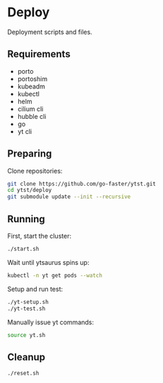 # Deploy

Deployment scripts and files.

## Requirements

- porto
- portoshim
- kubeadm
- kubectl
- helm
- cilium cli
- hubble cli
- go
- yt cli

## Preparing

Clone repositories:

```bash
git clone https://github.com/go-faster/ytst.git
cd ytst/deploy
git submodule update --init --recursive
```

## Running

First, start the cluster:
```bash
./start.sh
```

Wait until ytsaurus spins up:
```bash
kubectl -n yt get pods --watch
```

Setup and run test:
```bash
./yt-setup.sh
./yt-test.sh
```

Manually issue yt commands:
```bash
source yt.sh
```

## Cleanup

```bash
./reset.sh
```
